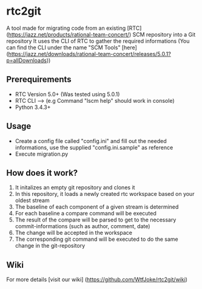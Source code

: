 # rtc2git
A tool made for migrating code from an existing [RTC] (https://jazz.net/products/rational-team-concert/) SCM repository into a Git repository
It uses the CLI of RTC to gather the required informations (You can find the CLI under the name "SCM Tools" [here] (https://jazz.net/downloads/rational-team-concert/releases/5.0.1?p=allDownloads))

## Prerequirements
<ul>
<li> RTC Version 5.0+ (Was tested using 5.0.1) </li> 
<li> RTC CLI --> (e.g Command "lscm help" should work in console) </li>
<li> Python 3.4.3+ </li>
</ul>

## Usage
- Create a config file called "config.ini" and fill out the needed informations, use the supplied "config.ini.sample" as reference
- Execute migration.py


## How does it work?
<ol>
<li>It initalizes an empty git repository and clones it</li>
<li>In this repository, it loads a newly created rtc workspace based on your oldest stream</li>
<li>The baseline of each component of a given stream is determined</li>
<li>For each baseline a compare command will be executed</li>
<li>The result of the compare will be parsed to get to the necessary commit-informations (such as author, comment, date)</li>
<li>The change will be accepted in the workspace</li>
<li>The corresponding git command will be executed to do the same change in the git-repository</li>
</ol>


## Wiki
For more details [visit our wiki] (https://github.com/WtfJoke/rtc2git/wiki)
